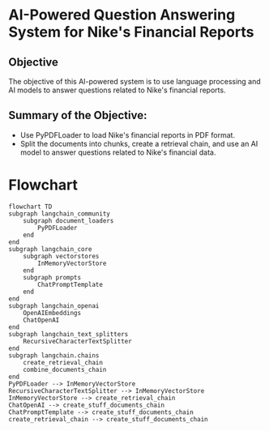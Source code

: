 # AI-Powered Question Answering System for Nike's Financial Reports

## Objective
The objective of this AI-powered system is to use language processing and AI models to answer questions related to Nike's financial reports.

## Summary of the Objective:
- Use PyPDFLoader to load Nike's financial reports in PDF format.
- Split the documents into chunks, create a retrieval chain, and use an AI model to answer questions related to Nike's financial data.

# Flowchart
```mermaid
flowchart TD
subgraph langchain_community
    subgraph document_loaders
        PyPDFLoader
    end
end
subgraph langchain_core
    subgraph vectorstores
        InMemoryVectorStore
    end
    subgraph prompts
        ChatPromptTemplate
    end
end
subgraph langchain_openai
    OpenAIEmbeddings
    ChatOpenAI
end
subgraph langchain_text_splitters
    RecursiveCharacterTextSplitter
end
subgraph langchain.chains
    create_retrieval_chain
    combine_documents_chain
end
PyPDFLoader --> InMemoryVectorStore
RecursiveCharacterTextSplitter --> InMemoryVectorStore
InMemoryVectorStore --> create_retrieval_chain
ChatOpenAI --> create_stuff_documents_chain
ChatPromptTemplate --> create_stuff_documents_chain
create_retrieval_chain --> create_stuff_documents_chain
```